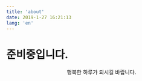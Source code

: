 ```yaml
---
title: 'about'
date: 2019-1-27 16:21:13
lang: 'en'
---
```


# 준비중입니다.

<div align="center">

행복한 하루가 되시길 바랍니다.

</div>
